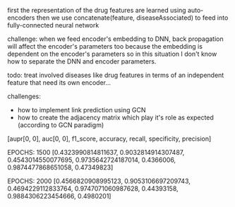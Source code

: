 first the representation of the drug features are learned using auto-encoders
then we use concatenate(feature, diseaseAssociated) to feed into fully-connected neural network


challenge: when we feed encoder's embedding to DNN, back propagation will affect the encoder's parameters too because the embedding is dependent on the encoder's parameters so in this situation I don't know how to separate the DNN and encoder parameters. 

todo: treat involved diseases like drug features in terms of an independent feature that need its own encoder...

challenges: 
- how to implement link prediction using GCN
- how to create the adjacency matrix which play it's role as expected (according to GCN paradigm)

[aupr[0, 0], auc[0, 0], f1_score, accuracy, recall, specificity, precision]

EPOCHS: 1500
[0.4323990814811637, 0.9032814914307487, 0.4543014550077695, 0.9735642724187014, 0.4366006, 0.9874477868651058, 0.47349823]

EPOCHS: 2000
[0.4566820908995123, 0.9053106697209743, 0.4694229112833764, 0.9747071060987628, 0.44393158, 0.9884306223454666, 0.4980201]
